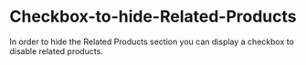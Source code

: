 # Checkbox-to-hide-Related-Products
In order to hide the Related Products section you can display a checkbox to disable related products.
